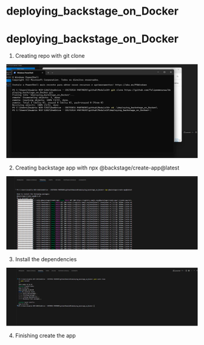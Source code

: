 # deploying_backstage_on_Docker


# deploying_backstage_on_Docker


1. Creating repo with git clone

![alt text](image.png)


2. Creating backstage app with npx @backstage/create-app@latest

![alt text](image-1.png)

3. Install the dependencies 

![alt text](image-2.png)

4. Finishing create the app





